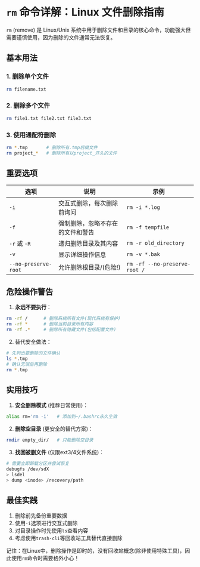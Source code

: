 # `rm` 命令详解：Linux 文件删除指南

`rm` (remove) 是 Linux/Unix 系统中用于删除文件和目录的核心命令，功能强大但需要谨慎使用，因为删除的文件通常无法恢复。

## 基本用法

### 1. 删除单个文件
```bash
rm filename.txt
```

### 2. 删除多个文件
```bash
rm file1.txt file2.txt file3.txt
```

### 3. 使用通配符删除
```bash
rm *.tmp       # 删除所有.tmp后缀文件
rm project_*   # 删除所有以project_开头的文件
```

## 重要选项

| 选项 | 说明 | 示例 |
|------|------|------|
| `-i` | 交互式删除，每次删除前询问 | `rm -i *.log` |
| `-f` | 强制删除，忽略不存在的文件和警告 | `rm -f tempfile` |
| `-r` 或 `-R` | 递归删除目录及其内容 | `rm -r old_directory` |
| `-v` | 显示详细操作信息 | `rm -v *.bak` |
| `--no-preserve-root` | 允许删除根目录/(危险!) | `rm -rf --no-preserve-root /` |

## 危险操作警告

1. **永远不要执行**：
```bash
rm -rf /      # 删除系统所有文件(现代系统有保护)
rm -rf *      # 删除当前目录所有内容
rm -rf .*     # 删除所有隐藏文件(包括配置文件)
```

2. 替代安全做法：
```bash
# 先列出要删除的文件确认
ls *.tmp
# 确认无误后再删除
rm *.tmp
```

## 实用技巧

1. **安全删除模式** (推荐日常使用)：
```bash
alias rm='rm -i'   # 添加到~/.bashrc永久生效
```

2. **删除空目录** (更安全的替代方案)：
```bash
rmdir empty_dir/   # 只能删除空目录
```

3. **找回被删文件** (仅限ext3/4文件系统)：
```bash
# 需要立即卸载分区并尝试恢复
debugfs /dev/sdX
> lsdel
> dump <inode> /recovery/path
```

## 最佳实践

1. 删除前先备份重要数据
2. 使用`-i`选项进行交互式删除
3. 对目录操作时先使用`ls`查看内容
4. 考虑使用`trash-cli`等回收站工具替代直接删除

记住：在Linux中，删除操作是即时的，没有回收站概念(除非使用特殊工具)，因此使用`rm`命令时需要格外小心！